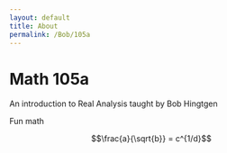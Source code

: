 ```yaml
---
layout: default
title: About
permalink: /Bob/105a
---
```


# Math 105a

An introduction to Real Analysis taught by Bob Hingtgen

Fun math

$$\frac{a}{\sqrt{b}} = c^{1/d}$$
